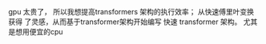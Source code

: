  gpu 太贵了， 所以我想提高transformers 架构的执行效率； 从快速傅里叶变换获得 了灵感，从而基于transformer架构开始编写  快速 transformer 架构。 尤其是想用便宜的cpu